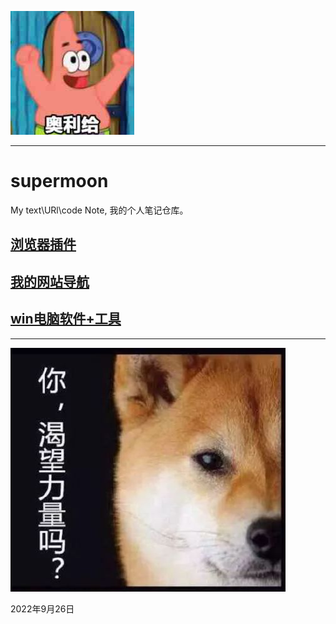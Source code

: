 ![](https://github.com/supermoon-plus/supermoon/blob/main/image/%E5%A5%A5%E5%88%A9%E7%BB%99.jpg)

---

# supermoon
My text\URl\code Note, 我的个人笔记仓库。


## [浏览器插件](https://github.com/supermoon-plus/supermoon/blob/main/%E6%B5%8F%E8%A7%88%E5%99%A8%E6%8F%92%E4%BB%B6.md)  

## [我的网站导航](https://github.com/supermoon-plus/supermoon/blob/main/%E7%BD%91%E7%AB%99%E5%AF%BC%E8%88%AA.md)

## [win电脑软件+工具](https://github.com/supermoon-plus/supermoon/blob/main/win%E7%94%B5%E8%84%91%E8%BD%AF%E4%BB%B6%2B%E5%B7%A5%E5%85%B7.md)


---

![](https://github.com/supermoon-plus/supermoon/blob/main/image/%E5%8A%9B%E9%87%8F.jpeg)






2022年9月26日
